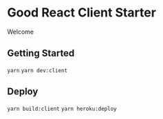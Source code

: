 # Good React Client Starter

Welcome

## Getting Started

`yarn`
`yarn dev:client`

## Deploy

`yarn build:client`
`yarn heroku:deploy`